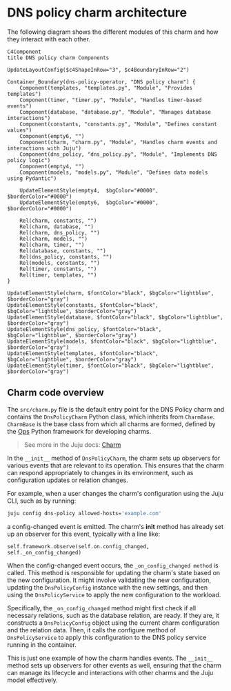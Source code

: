 # DNS policy charm architecture

The following diagram shows the different modules of this charm
and how they interact with each other.

```
C4Component
title DNS policy charm Components

UpdateLayoutConfig($c4ShapeInRow="3", $c4BoundaryInRow="2")

Container_Boundary(dns-policy-operator, "DNS policy charm") {
    Component(templates, "templates.py", "Module", "Provides templates")
    Component(timer, "timer.py", "Module", "Handles timer-based events")
    Component(database, "database.py", "Module", "Manages database interactions")
    Component(constants, "constants.py", "Module", "Defines constant values")
    Component(empty6, "")
    Component(charm, "charm.py", "Module", "Handles charm events and interactions with Juju")
    Component(dns_policy, "dns_policy.py", "Module", "Implements DNS policy logic")
    Component(empty4, "")
    Component(models, "models.py", "Module", "Defines data models using Pydantic")

    UpdateElementStyle(empty4,  $bgColor="#0000", $borderColor="#0000")
    UpdateElementStyle(empty6,  $bgColor="#0000", $borderColor="#0000")

    Rel(charm, constants, "")
    Rel(charm, database, "")
    Rel(charm, dns_policy, "")
    Rel(charm, models, "")
    Rel(charm, timer, "")
    Rel(database, constants, "")
    Rel(dns_policy, constants, "")
    Rel(models, constants, "")
    Rel(timer, constants, "")
    Rel(timer, templates, "")
}

UpdateElementStyle(charm, $fontColor="black", $bgColor="lightblue", $borderColor="gray")
UpdateElementStyle(constants, $fontColor="black", $bgColor="lightblue", $borderColor="gray")
UpdateElementStyle(database, $fontColor="black", $bgColor="lightblue", $borderColor="gray")
UpdateElementStyle(dns_policy, $fontColor="black", $bgColor="lightblue", $borderColor="gray")
UpdateElementStyle(models, $fontColor="black", $bgColor="lightblue", $borderColor="gray")
UpdateElementStyle(templates, $fontColor="black", $bgColor="lightblue", $borderColor="gray")
UpdateElementStyle(timer, $fontColor="black", $bgColor="lightblue", $borderColor="gray")
```

## Charm code overview

The `src/charm.py` file is the default entry point for the DNS Policy charm and contains the `DnsPolicyCharm` Python class, which inherits from `CharmBase`. `CharmBase` is the base class from which all charms are formed, defined by the [Ops](https://juju.is/docs/sdk/ops) Python framework for developing charms.

> See more in the Juju docs: [Charm](https://documentation.ubuntu.com/juju/latest/user/reference/charm/)

In the `__init__` method of `DnsPolicyCharm`, the charm sets up observers for various events that are relevant to its operation. This ensures that the charm can respond appropriately to changes in its environment, such as configuration updates or relation changes.

For example, when a user changes the charm's configuration using the Juju CLI, such as by running:

```bash
juju config dns-policy allowed-hosts='example.com'
```

a config-changed event is emitted. The charm's __init__ method has already set up an observer for this event, typically with a line like:
```
self.framework.observe(self.on.config_changed, self._on_config_changed)
```

When the config-changed event occurs, the `_on_config_changed method` is called. This method is responsible for updating the charm's state based on the new configuration. It might involve validating the new configuration, updating the `DnsPolicyConfig` instance with the new settings, and then using the `DnsPolicyService` to apply the new configuration to the workload.

Specifically, the `_on_config_changed` method might first check if all necessary relations, such as the database relation, are ready. If they are, it constructs a `DnsPolicyConfig` object using the current charm configuration and the relation data. Then, it calls the configure method of `DnsPolicyService` to apply this configuration to the DNS policy service running in the container.

This is just one example of how the charm handles events. The `__init__` method sets up observers for other events as well, ensuring that the charm can manage its lifecycle and interactions with other charms and the Juju model effectively.
